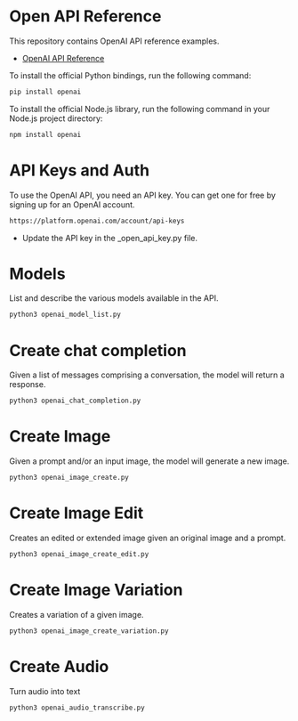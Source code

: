 # Open API Reference 

This repository contains OpenAI API reference examples. 
* [OpenAI API Reference](https://platform.openai.com/docs/api-reference)

To install the official Python bindings, run the following command:
```bash
pip install openai
```
To install the official Node.js library, run the following command in your Node.js project directory:
```bash
npm install openai
```

# API Keys and Auth

To use the OpenAI API, you need an API key. You can get one for free by signing up for an OpenAI account.
```bash
https://platform.openai.com/account/api-keys
```
* Update the API key in the _open_api_key.py file.

# Models

List and describe the various models available in the API.

```bash
python3 openai_model_list.py
```

# Create chat completion

Given a list of messages comprising a conversation, the model will return a response.

```bash
python3 openai_chat_completion.py
```

# Create Image

Given a prompt and/or an input image, the model will generate a new image.

```bash
python3 openai_image_create.py
```

# Create Image Edit

Creates an edited or extended image given an original image and a prompt.

```bash
python3 openai_image_create_edit.py
```

# Create Image Variation

Creates a variation of a given image.

```bash
python3 openai_image_create_variation.py
```

# Create Audio

Turn audio into text

```bash
python3 openai_audio_transcribe.py
```